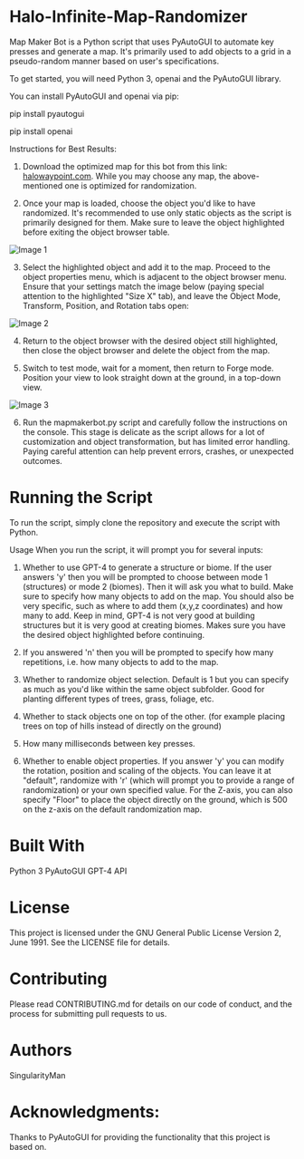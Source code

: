 # Halo-Infinite-Map-Randomizer

Map Maker Bot is a Python script that uses PyAutoGUI to automate key presses and generate a map. It's primarily used to add objects to a grid in a pseudo-random manner based on user's specifications.

To get started, you will need Python 3, openai and the PyAutoGUI library.

You can install PyAutoGUI and openai via pip:

pip install pyautogui

pip install openai

Instructions for Best Results:

1. Download the optimized map for this bot from this link: [halowaypoint.com](https://www.halowaypoint.com/halo-infinite/ugc/maps/2cc7880e-f7bb-4bb4-9c07-bbb6c6189a07). While you may choose any map, the above-mentioned one is optimized for randomization.

2. Once your map is loaded, choose the object you'd like to have randomized. It's recommended to use only static objects as the script is primarily designed for them. Make sure to leave the object highlighted before exiting the object browser table.

![Image 1](https://github.com/SingularityMan/Halo-Infinite-Map-Randomizer/blob/main/Halo%20Infinite%206_19_2023%209_13_19%20PM.png)

3. Select the highlighted object and add it to the map. Proceed to the object properties menu, which is adjacent to the object browser menu. Ensure that your settings match the image below (paying special attention to the highlighted "Size X" tab), and leave the Object Mode, Transform, Position, and Rotation tabs open:

![Image 2](https://github.com/SingularityMan/Halo-Infinite-Map-Randomizer/blob/main/Halo%20Infinite%206_19_2023%209_13_33%20PM.png)
  
4. Return to the object browser with the desired object still highlighted, then close the object browser and delete the object from the map.

5. Switch to test mode, wait for a moment, then return to Forge mode. Position your view to look straight down at the ground, in a top-down view.

![Image 3](https://github.com/SingularityMan/Halo-Infinite-Map-Randomizer/blob/main/Halo%20Infinite%206_19_2023%209_12_40%20PM.png)

6. Run the mapmakerbot.py script and carefully follow the instructions on the console. This stage is delicate as the script allows for a lot of customization and object transformation, but has limited error handling. Paying careful attention can help prevent errors, crashes, or unexpected outcomes.

# Running the Script

To run the script, simply clone the repository and execute the script with Python.

Usage
When you run the script, it will prompt you for several inputs:

1. Whether to use GPT-4 to generate a structure or biome. If the user answers 'y' then you will be prompted to choose between mode 1 (structures) or mode 2 (biomes). Then it will ask you what to build. Make sure to specify how many objects to add on the map. You should also be very specific, such as where to add them (x,y,z coordinates) and how many to add. Keep in mind, GPT-4 is not very good at building structures but it is very good at creating biomes. Makes sure you have the desired object highlighted before continuing.

2. If you answered 'n' then you will be prompted to specify how many repetitions, i.e. how many objects to add to the map.

3. Whether to randomize object selection. Default is 1 but you can specify as much as you'd like within the same object subfolder. Good for planting different types of trees, grass, foliage, etc.
   
4. Whether to stack objects one on top of the other. (for example placing trees on top of hills instead of directly on the ground)

5. How many milliseconds between key presses.

6. Whether to enable object properties. If you answer 'y' you can modify the rotation, position and scaling of the objects. You can leave it at "default", randomize with 'r' (which will prompt you to provide a range of randomization) or your own specified value. For the Z-axis, you can also specify "Floor" to place the object directly on the ground, which is 500 on the z-axis on the default randomization map. 

# Built With
Python 3
PyAutoGUI
GPT-4 API

# License
This project is licensed under the GNU General Public License Version 2, June 1991. See the LICENSE file for details.

# Contributing
Please read CONTRIBUTING.md for details on our code of conduct, and the process for submitting pull requests to us.

# Authors
SingularityMan

# Acknowledgments:
Thanks to PyAutoGUI for providing the functionality that this project is based on.
